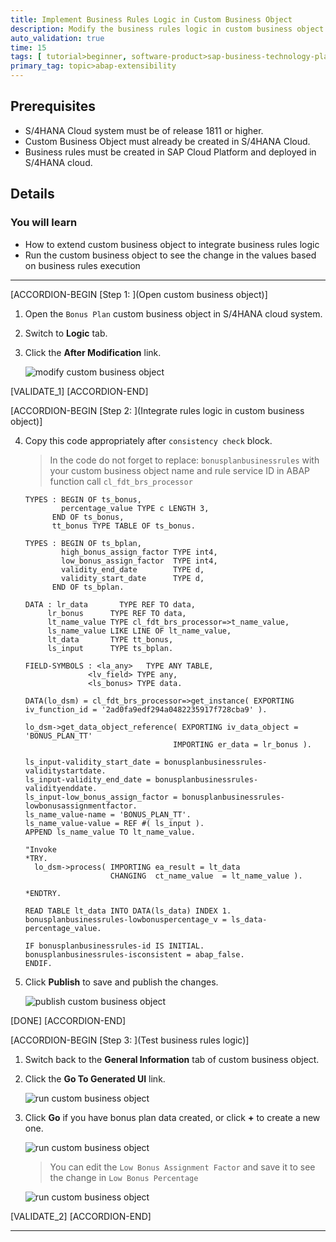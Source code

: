 ```yaml
---
title: Implement Business Rules Logic in Custom Business Object
description: Modify the business rules logic in custom business object to invoke the business rules for bonus percentage calculation of custom business object.
auto_validation: true
time: 15
tags: [ tutorial>beginner, software-product>sap-business-technology-platform, topic>abap-extensibility, software-product>sap-s-4hana-cloud]
primary_tag: topic>abap-extensibility
---
```


## Prerequisites
  - S/4HANA Cloud system must be of release 1811 or higher.
  - Custom Business Object must already be created in S/4HANA Cloud.
  - Business rules must be created in SAP Cloud Platform and deployed in S/4HANA cloud.

## Details
### You will learn
  - How to extend custom business object to integrate business rules logic
  - Run the custom business object to see the change in the values based on business rules execution

---

[ACCORDION-BEGIN [Step 1: ](Open custom business object)]

1. Open the `Bonus Plan` custom business object in S/4HANA cloud system.

2. Switch to **Logic** tab.

3. Click the **After Modification** link.

    ![modify custom business object](modifycbo.png)

[VALIDATE_1]
[ACCORDION-END]

[ACCORDION-BEGIN [Step 2: ](Integrate rules logic in custom business object)]

4. Copy this code appropriately after `consistency check` block.

    > In the code do not forget to replace:        `bonusplanbusinessrules` with your custom business object name and rule service ID in ABAP function call `cl_fdt_brs_processor`  

    ```ABAP
    TYPES : BEGIN OF ts_bonus,
            percentage_value TYPE c LENGTH 3,
          END OF ts_bonus,
          tt_bonus TYPE TABLE OF ts_bonus.

    TYPES : BEGIN OF ts_bplan,
            high_bonus_assign_factor TYPE int4,
            low_bonus_assign_factor  TYPE int4,
            validity_end_date        TYPE d,
            validity_start_date      TYPE d,
          END OF ts_bplan.

    DATA : lr_data       TYPE REF TO data,
         lr_bonus      TYPE REF TO data,
         lt_name_value TYPE cl_fdt_brs_processor=>t_name_value,
         ls_name_value LIKE LINE OF lt_name_value,
         lt_data       TYPE tt_bonus,
         ls_input      TYPE ts_bplan.

    FIELD-SYMBOLS : <la_any>   TYPE ANY TABLE,
                  <lv_field> TYPE any,
                  <ls_bonus> TYPE data.

    DATA(lo_dsm) = cl_fdt_brs_processor=>get_instance( EXPORTING iv_function_id = '2ad0fa9edf294a0482235917f728cba9' ).

    lo_dsm->get_data_object_reference( EXPORTING iv_data_object = 'BONUS_PLAN_TT'
                                     IMPORTING er_data = lr_bonus ).

    ls_input-validity_start_date = bonusplanbusinessrules-validitystartdate.
    ls_input-validity_end_date = bonusplanbusinessrules-validityenddate.
    ls_input-low_bonus_assign_factor = bonusplanbusinessrules-lowbonusassignmentfactor.
    ls_name_value-name = 'BONUS_PLAN_TT'.
    ls_name_value-value = REF #( ls_input ).
    APPEND ls_name_value TO lt_name_value.

    "Invoke
    *TRY.
      lo_dsm->process( IMPORTING ea_result = lt_data
                       CHANGING  ct_name_value  = lt_name_value ).

    *ENDTRY.

    READ TABLE lt_data INTO DATA(ls_data) INDEX 1.
    bonusplanbusinessrules-lowbonuspercentage_v = ls_data-percentage_value.

    IF bonusplanbusinessrules-id IS INITIAL.
    bonusplanbusinessrules-isconsistent = abap_false.
    ENDIF.
    ```

5. Click **Publish** to save and publish the changes.

    ![publish custom business object](publishcbo.png)

[DONE]
[ACCORDION-END]

[ACCORDION-BEGIN [Step 3: ](Test business rules logic)]

1. Switch back to the **General Information** tab of custom business object.

2. Click the **Go To Generated UI** link.

    ![run custom business object](runcbo.png)

3. Click **Go** if you have bonus plan data created, or click **+** to create a new one.

    ![run custom business object](go.png)

    > You can edit the `Low Bonus Assignment Factor` and save it to see the change in `Low Bonus Percentage`

    ![run custom business object](editruncbo.png)

[VALIDATE_2]
[ACCORDION-END]

---
